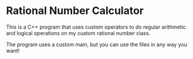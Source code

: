 # Rational Number Calculator
This is a C++ program that uses custom operators to do regular arithmetic and logical operations on my custom rational number class. 

The program uses a custom main, but you can use the files in any way you want!
